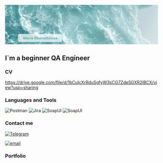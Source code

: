 ![Header](https://github.com/utro19/utro19/blob/main/assets/header%20sea.jpg)

## I`m a beginner QA Engineer

### CV
https://drive.google.com/file/d/1bCuIcXrRduSgfyW3sCG7ZdeSGXR2lBCX/view?usp=sharing

### Languages and Tools
 ![Postman](https://img.shields.io/badge/-Postman-646062?style=for-the-badge&logo=postman&logoColor=FF6C37)
![Jira](https://img.shields.io/badge/-Jira-646062?style=for-the-badge&logo=jira&logoColor=0052CC)
![SoapUI](https://img.shields.io/badge/-Charles-646062?style=for-the-badge&logo=Charles&logoColor=F3F5F5)
![SoapUI](https://img.shields.io/badge/-DevTOOLS-646062?style=for-the-badge&logo=googlechrome&logoColor=4285F4)

### Contact me
[![Telegram](https://img.shields.io/badge/-Telegram-646062?style=for-the-badge&logo=Telegram&logoColor=26A5E4)](https://t.me/a_utro)

[![email](https://img.shields.io/badge/-email-646062?style=for-the-badge&logo=gmail&logoColor=EA4335)](maria.karamelle@yandex.ru)

### Portfolio
